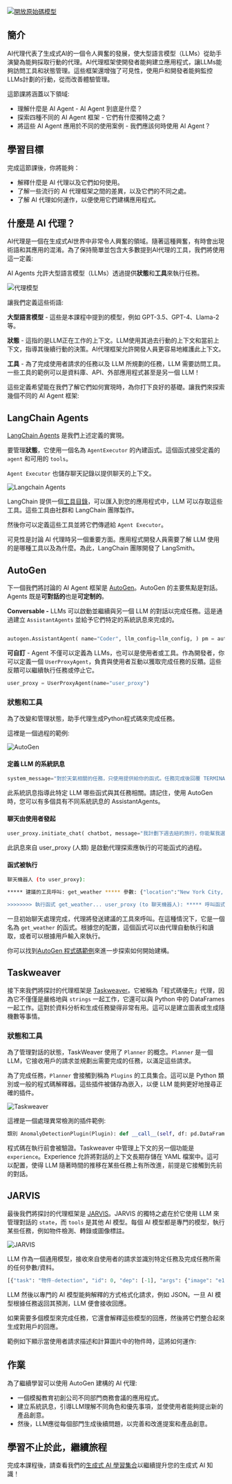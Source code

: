 ﻿[![開放原始碼模型](../../images/17-lesson-banner.png?WT.mc_id=academic-105485-koreyst)](https://aka.ms/gen-ai-lesson17-gh?WT.mc_id=academic-105485-koreyst)

## 簡介

AI代理代表了生成式AI的一個令人興奮的發展，使大型語言模型（LLMs）從助手演變為能夠採取行動的代理。AI代理框架使開發者能夠建立應用程式，讓LLMs能夠訪問工具和狀態管理。這些框架還增強了可見性，使用戶和開發者能夠監控LLMs計劃的行動，從而改善體驗管理。

這節課將涵蓋以下領域:

- 理解什麼是 AI Agent - AI Agent 到底是什麼？
- 探索四種不同的 AI Agent 框架 - 它們有什麼獨特之處？
- 將這些 AI Agent 應用於不同的使用案例 - 我們應該何時使用 AI Agent？

## 學習目標

完成這節課後，你將能夠：

- 解釋什麼是 AI 代理以及它們如何使用。
- 了解一些流行的 AI 代理框架之間的差異，以及它們的不同之處。
- 了解 AI 代理如何運作，以便使用它們建構應用程式。

## 什麼是 AI 代理？

AI代理是一個在生成式AI世界中非常令人興奮的領域。隨著這種興奮，有時會出現術語和其應用的混淆。為了保持簡單並包含大多數提到AI代理的工具，我們將使用這一定義:

AI Agents 允許大型語言模型（LLMs）透過提供**狀態**和**工具**來執行任務。

![代理模型](../../images/what-agent.png?WT.mc_id=academic-105485-koreyst)

讓我們定義這些術語:

**大型語言模型** - 這些是本課程中提到的模型，例如 GPT-3.5、GPT-4、Llama-2 等。

**狀態** - 這指的是LLM正在工作的上下文。LLM使用其過去行動的上下文和當前上下文，指導其後續行動的決策。AI代理框架允許開發人員更容易地維護此上下文。

**工具** - 為了完成使用者請求的任務以及 LLM 所規劃的任務，LLM 需要訪問工具。一些工具的範例可以是資料庫、API、外部應用程式甚至是另一個 LLM！

這些定義希望能在我們了解它們如何實現時，為你打下良好的基礎。讓我們來探索幾個不同的 AI Agent 框架:

## LangChain Agents

[LangChain Agents](https://python.langchain.com/docs/how_to/#agents/?WT.mc_id=academic-105485-koreyst) 是我們上述定義的實現。

要管理**狀態**，它使用一個名為 `AgentExecutor` 的內建函式。這個函式接受定義的 `agent` 和可用的 `tools`。

`Agent Executor` 也儲存聊天記錄以提供聊天的上下文。

![Langchain Agents](../../images/langchain-agents.png?WT.mc_id=academic-105485-koreyst)

LangChain 提供一個[工具目錄](https://integrations.langchain.com/tools?WT.mc_id=academic-105485-koreyst)，可以匯入到您的應用程式中，LLM 可以存取這些工具。這些工具由社群和 LangChain 團隊製作。

然後你可以定義這些工具並將它們傳遞給 `Agent Executor`。

可見性是討論 AI 代理時另一個重要方面。應用程式開發人員需要了解 LLM 使用的是哪種工具以及為什麼。為此，LangChain 團隊開發了 LangSmith。

## AutoGen

下一個我們將討論的 AI Agent 框架是 [AutoGen](https://microsoft.github.io/autogen/?WT.mc_id=academic-105485-koreyst)。AutoGen 的主要焦點是對話。Agents 既是**可對話的**也是**可定制的**。

**Conversable -** LLMs 可以啟動並繼續與另一個 LLM 的對話以完成任務。這是通過建立 `AssistantAgents` 並給予它們特定的系統訊息來完成的。

```python

autogen.AssistantAgent( name="Coder", llm_config=llm_config, ) pm = autogen.AssistantAgent( name="Product_manager", system_message="Creative in software product ideas.", llm_config=llm_config, )

```

**可自訂** - Agent 不僅可以定義為 LLMs，也可以是使用者或工具。作為開發者，你可以定義一個 `UserProxyAgent`，負責與使用者互動以獲取完成任務的反饋。這些反饋可以繼續執行任務或停止它。

```python
user_proxy = UserProxyAgent(name="user_proxy")
```

### 狀態和工具

為了改變和管理狀態，助手代理生成Python程式碼來完成任務。

這裡是一個過程的範例:

![AutoGen](../../images/autogen.png?WT.mc_id=academic-105485-koreyst)

#### 定義 LLM 的系統訊息

```python
system_message="對於天氣相關的任務，只使用提供給你的函式。任務完成後回覆 TERMINATE。"
```

此系統訊息指導此特定 LLM 哪些函式與其任務相關。請記住，使用 AutoGen 時，您可以有多個具有不同系統訊息的 AssistantAgents。

#### 聊天由使用者發起

```python
user_proxy.initiate_chat( chatbot, message="我計劃下週去紐約旅行，你能幫我選擇穿什麼嗎？", )
```

此訊息來自 user_proxy (人類) 是啟動代理探索應執行的可能函式的過程。

#### 函式被執行

```bash
聊天機器人 (to user_proxy):

***** 建議的工具呼叫: get_weather ***** 參數: {"location":"New York City, NY","time_periond:"7","temperature_unit":"Celsius"} ******************************************************** --------------------------------------------------------------------------------

>>>>>>>> 執行函式 get_weather... user_proxy (to 聊天機器人): ***** 呼叫函式 "get_weather" 的回應 ***** 112.22727272727272 EUR ****************************************************************

```

一旦初始聊天處理完成，代理將發送建議的工具來呼叫。在這種情況下，它是一個名為 `get_weather` 的函式。根據您的配置，這個函式可以由代理自動執行和讀取，或者可以根據用戶輸入來執行。

你可以找到[AutoGen 程式碼範例](https://microsoft.github.io/autogen/docs/Examples/?WT.mc_id=academic-105485-koreyst)來進一步探索如何開始建構。

## Taskweaver

接下來我們將探討的代理框架是 [Taskweaver](https://microsoft.github.io/TaskWeaver/?WT.mc_id=academic-105485-koreyst)。它被稱為「程式碼優先」代理，因為它不僅僅是嚴格地與 `strings` 一起工作，它還可以與 Python 中的 DataFrames 一起工作。這對於資料分析和生成任務變得非常有用。這可以是建立圖表或生成隨機數等事情。

### 狀態和工具

為了管理對話的狀態，TaskWeaver 使用了 `Planner` 的概念。`Planner` 是一個 LLM，它接收用戶的請求並規劃出需要完成的任務，以滿足這些請求。

為了完成任務，`Planner` 會接觸到稱為 `Plugins` 的工具集合。這可以是 Python 類別或一般的程式碼解釋器。這些插件被儲存為嵌入，以便 LLM 能夠更好地搜尋正確的插件。

![Taskweaver](../../images/taskweaver.png?WT.mc_id=academic-105485-koreyst)

這裡是一個處理異常檢測的插件範例:

```python
類別 AnomalyDetectionPlugin(Plugin): def __call__(self, df: pd.DataFrame, time_col_name: str, value_col_name: str):
```

程式碼在執行前會被驗證。Taskweaver 中管理上下文的另一個功能是 `experience`。Experience 允許將對話的上下文長期存儲在 YAML 檔案中。這可以配置，使得 LLM 隨著時間的推移在某些任務上有所改進，前提是它接觸到先前的對話。

## JARVIS

最後我們將探討的代理框架是 [JARVIS](https://github.com/microsoft/JARVIS?tab=readme-ov-file?WT.mc_id=academic-105485-koreyst)。JARVIS 的獨特之處在於它使用 LLM 來管理對話的 `state`，而 `tools` 是其他 AI 模型。每個 AI 模型都是專門的模型，執行某些任務，例如物件檢測、轉錄或圖像標註。

![JARVIS](../../images/jarvis.png?WT.mc_id=academic-105485-koreyst)

LLM 作為一個通用模型，接收來自使用者的請求並識別特定任務及完成任務所需的任何參數/資料。

```python
[{"task": "物件-detection", "id": 0, "dep": [-1], "args": {"image": "e1.jpg" }}]
```

LLM 然後以專門的 AI 模型能夠解釋的方式格式化請求，例如 JSON。一旦 AI 模型根據任務返回其預測，LLM 便會接收回應。

如果需要多個模型來完成任務，它還會解釋這些模型的回應，然後將它們整合起來生成對用戶的回應。

範例如下顯示當使用者請求描述和計算圖片中的物件時，這將如何運作:

## 作業

為了繼續學習可以使用 AutoGen 建構的 AI 代理:

- 一個模擬教育初創公司不同部門商務會議的應用程式。
- 建立系統訊息，引導LLM理解不同角色和優先事項，並使使用者能夠提出新的產品創意。
- 然後，LLM應從每個部門生成後續問題，以完善和改進提案和產品創意。

## 學習不止於此，繼續旅程

完成本課程後，請查看我們的[生成式 AI 學習集合](https://aka.ms/genai-collection?WT.mc_id=academic-105485-koreyst)以繼續提升您的生成式 AI 知識！

